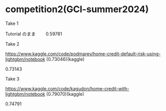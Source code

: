 # competition2(GCI-summer2024)



Take 1

Tutorial のまま　　
0.59781


Take 2

https://www.kaggle.com/code/podmarev/home-credit-default-risk-using-lightgbm/notebook
(0.73046)(kaggle)

0.73143

Take 3

https://www.kaggle.com/code/kagudon/home-credit-with-lightgbm/notebook
(0.79070)(kaggle)

0.74791
